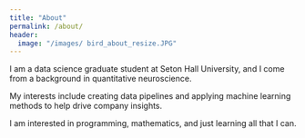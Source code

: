 ```yaml
---
title: "About"
permalink: /about/
header:
  image: "/images/ bird_about_resize.JPG"
---
```


I am a data science graduate student at Seton Hall University, and I come from a background in quantitative neuroscience.

My interests include creating data pipelines and applying machine learning methods to help drive company insights. 

I am interested in programming, mathematics, and just learning all that I can.

